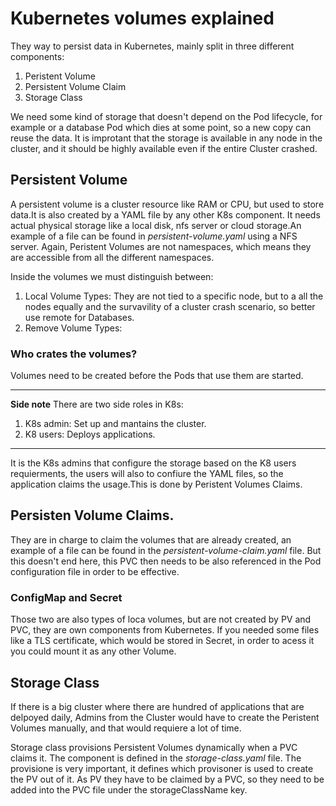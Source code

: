 # Kubernetes volumes explained

They way to persist data in Kubernetes, mainly split in three different components:

1. Peristent Volume
2. Persistent Volume Claim
3. Storage Class

We need some kind of storage that doesn't depend on the Pod lifecycle, for example or a database Pod which dies at some point, so a new copy can reuse the data.
It is improtant that the storage is available in any node in the cluster, and it should be highly available even if the entire Cluster crashed.

## Persistent Volume

A persistent volume is a cluster resource like RAM or CPU, but used to store data.It is also created by a YAML file by any other K8s component.
It needs actual physical storage like a local disk, nfs server or cloud storage.An example of a file can be found in *persistent-volume.yaml* using a NFS server.
Again, Peristent Volumes are not namespaces, which means they are accessible from all the different namespaces.

Inside the volumes we must distinguish between:

1. Local Volume Types: They are not tied to a specific node, but to a all the nodes equally and the survavility of a cluster crash scenario, so better use remote for Databases.
2. Remove Volume Types:


### Who crates the volumes?

Volumes need to be created before the Pods that use them are started.
___
**Side note**
There are two side roles in K8s:

1. K8s admin: Set up and mantains the cluster.
2. K8 users: Deploys applications.
____

It is the K8s admins that configure the storage based on the K8 users requierments, the users will also to confiure the YAML files, so the application claims the usage.This is done
by Peristent Volumes Claims.

## Persisten Volume Claims.

They are in charge to claim the volumes that are already created, an example of a file can be found in the *persistent-volume-claim.yaml* file.
But this doesn't end here, this PVC then needs to be also referenced in the Pod configuration file in order to be effective.

### ConfigMap and Secret

Those two are also types of loca volumes, but are not created by PV and PVC, they are own components from Kubernetes.
If you needed some files like a TLS certificate, which would be stored in Secret, in order to acess it you could mount it as any other Volume.


## Storage Class

If there is a big cluster where there are hundred of applications that are delpoyed daily, Admins from the Cluster would have to create the Peristent Volumes manually, and that would requiere a lot of time.

Storage class provisions Persistent Volumes dynamically when a PVC claims it. The component is defined in the *storage-class.yaml* file.
The provisione is very important, it defines which provisoner is used to create the PV out of it.
As PV they have to be claimed by a PVC, so they need to be added into the PVC file under the storageClassName key.
